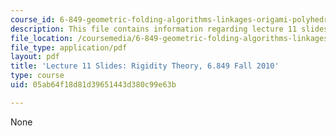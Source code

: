 ```yaml
---
course_id: 6-849-geometric-folding-algorithms-linkages-origami-polyhedra-fall-2012
description: This file contains information regarding lecture 11 slides.
file_location: /coursemedia/6-849-geometric-folding-algorithms-linkages-origami-polyhedra-fall-2012/05ab64f18d81d39651443d380c99e63b_MIT6_849F12_slidesL11.pdf
file_type: application/pdf
layout: pdf
title: 'Lecture 11 Slides: Rigidity Theory, 6.849 Fall 2010'
type: course
uid: 05ab64f18d81d39651443d380c99e63b

---
```

None